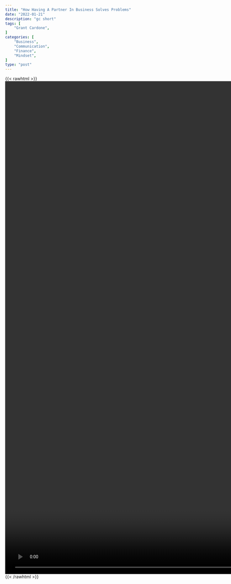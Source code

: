 ```yaml
---
title: "How Having A Partner In Business Solves Problems"
date: "2022-01-21"
description: "gc short"
tags: [
    "Grant Cardone",
]
categories: [
    "Business",
    "Communication",
    "Finance",
    "Mindset",
]
type: "post"
---
```

{{< rawhtml >}}
    <video style="height:40vh;width:auto" overflow="hidden" controls>
        <source src="https://clips.dev00ps.com/Grant_Cardone/partnering.mp4" type="video/mp4"> 
    </video>
{{< /rawhtml >}}